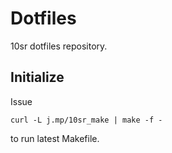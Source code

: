 Dotfiles
========


10sr dotfiles repository.



Initialize
----------

Issue

    curl -L j.mp/10sr_make | make -f -

to run latest Makefile.
